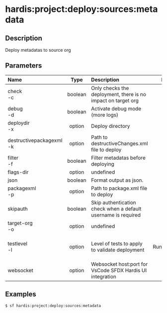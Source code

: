 <!-- This file has been generated with command 'sf hardis:doc:plugin:generate'. Please do not update it manually or it may be overwritten -->
# hardis:project:deploy:sources:metadata

## Description

Deploy metadatas to source org

## Parameters

| Name                         |  Type   | Description                                                   |    Default    | Required |                                Options                                 |
|:-----------------------------|:-------:|:--------------------------------------------------------------|:-------------:|:--------:|:----------------------------------------------------------------------:|
| check<br/>-c                 | boolean | Only checks the deployment, there is no impact on target org  |               |          |                                                                        |
| debug<br/>-d                 | boolean | Activate debug mode (more logs)                               |               |          |                                                                        |
| deploydir<br/>-x             | option  | Deploy directory                                              |       .       |          |                                                                        |
| destructivepackagexml<br/>-k | option  | Path to destructiveChanges.xml file to deploy                 |               |          |                                                                        |
| filter<br/>-f                | boolean | Filter metadatas before deploying                             |               |          |                                                                        |
| flags-dir                    | option  | undefined                                                     |               |          |                                                                        |
| json                         | boolean | Format output as json.                                        |               |          |                                                                        |
| packagexml<br/>-p            | option  | Path to package.xml file to deploy                            |               |          |                                                                        |
| skipauth                     | boolean | Skip authentication check when a default username is required |               |          |                                                                        |
| target-org<br/>-o            | option  | undefined                                                     |               |          |                                                                        |
| testlevel<br/>-l             | option  | Level of tests to apply to validate deployment                | RunLocalTests |          | NoTestRun<br/>RunSpecifiedTests<br/>RunLocalTests<br/>RunAllTestsInOrg |
| websocket                    | option  | Websocket host:port for VsCode SFDX Hardis UI integration     |               |          |                                                                        |

## Examples

```shell
$ sf hardis:project:deploy:sources:metadata
```


